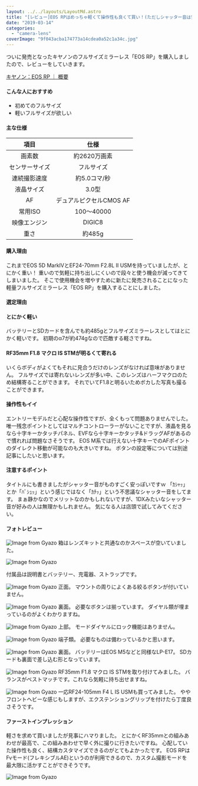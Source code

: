 ```yaml
---
layout: ../../layouts/LayoutMd.astro
title: "[レビュー]EOS RPはめっちゃ軽くて操作性も良くて買い！(ただしシャッター音は安っぽい)"
date: "2019-03-14"
categories: 
  - "camera-lens"
coverImage: "9f043acba174773a14cdea0a52c1a34c.jpg"
---
```


ついに発売となったキヤノンのフルサイズミラーレス「EOS RP」を購入しましたので、レビューをしていきます。

[キヤノン：EOS RP ｜ 概要](https://cweb.canon.jp/eos/lineup/rp/)

#### こんな人におすすめ

- 初めてのフルサイズ
- 軽いフルサイズが欲しい

#### 主な仕様

| 項目 | 仕様 |
| :-: | :-: |
| 画素数 | 約2620万画素 |
| センサーサイズ | フルサイズ |
| 連続撮影速度 | 約5.0コマ/秒 |
| 液晶サイズ | 3.0型 |
| AF | デュアルピクセルCMOS AF |
| 常用ISO | 100～40000 |
| 映像エンジン | DIGIC8 |
| 重さ | 約485g |

#### 購入理由

これまでEOS 5D MarkⅣとEF24-70mm F2.8L II USMを持っていましたが、とにかく重い！ 重いので気軽に持ち出しにくいので段々と使う機会が減ってきてしまいました。 そこで使用機会を増やすために新たに発売されることになった軽量フルサイズミラーレス「EOS RP」を購入することにしました。

#### 選定理由

#### とにかく軽い

バッテリーとSDカードを含んでも約485gとフルサイズミラーレスとしてはとにかく軽いです。 初期のα7が約474gなので匹敵する軽さですね。

#### RF35mm F1.8 マクロ IS STMが明るくて寄れる

いくらボディがよくてもそれに見合うだけのレンズがなければ意味がありません。 フルサイズでは寄れないレンズが多い中、このレンズはハーフマクロのため結構寄ることができます。 それでいてF1.8と明るいためボカした写真も撮ることができます。

#### 操作性もイイ

エントリーモデルだと心配な操作性ですが、全くもって問題ありませんでした。 唯一残念ポイントとしてはマルチコントローラーがないことですが、液晶を見るなら十字キーかタッチパネル、EVFなら十字キーかタッチ&ドラッグAFがあるので慣れれば問題なさそうです。 EOS M系では行えない十字キーでのAFポイントのダイレクト移動が可能なのも大きいですね。 ボタンの設定等については別途記事にしたいと思います。

#### 注意するポイント

タイトルにも書きましたがシャッター音がものすごく安っぽいですｗ 「ｶｼｬｯ」とか「ﾊﾞｼｭｯ」という感じではなく「ｶﾁｯ」という不思議なシャッター音をしてます。 まぁ静かなのでメリットなのかもしれないですが、1DXみたいなシャッター音が好みの人は無理かもしれません。 気になる人は店頭で試してみてください。

#### フォトレビュー

![Image from Gyazo](/archive/images/66c0b024e35558d567194e3b5798aee9.jpg)
箱はレンズキットと共通なのかスペースが空いていました。

![Image from Gyazo](/archive/images/c9148fe822d52da4e5434fa647660f51.jpg)

付属品は説明書とバッテリー、充電器、ストラップです。

![Image from Gyazo](/archive/images/c4d82c73ab1b6020710c28141f091c2d.jpg)
正面。 マウントの周りによくある絞るボタンが付いていません。

![Image from Gyazo](/archive/images/73806edc4c1cf9029ae57865b5c28a25.jpg)
裏面。 必要なボタンは揃っています。 ダイヤル類が埋まっているのがよくわかりますね。

![Image from Gyazo](/archive/images/e267fc3ed8e770aecd902d96676a2642.jpg)
上部。 モードダイヤルにロック機能はありません。

![Image from Gyazo](/archive/images/5c11e9049c82f048d6b1263a7b9df915.jpg)
端子類。 必要なものは備わっているかと思います。

![Image from Gyazo](/archive/images/9230f9387950ad948fd299b0a186e87c.jpg)
裏面。 バッテリーはEOS M5などと同様なLP-E17。 SDカードも裏面で差し込む形となっています。

![Image from Gyazo](/archive/images/9f043acba174773a14cdea0a52c1a34c.jpg)
RF35mm F1.8 マクロ IS STMを取り付けてみました。 バランスがベストマッチです。これなら気軽に持ち出せますね。

![Image from Gyazo](/archive/images/f04d17aa6ef5fd8f0f4e32a8fa5144ac.jpg)
一応RF24-105mm F4 L IS USMも買ってみました。 ややフロントヘビーな感じもしますが、エクステンショングリップを付けたら丁度良さそうです。

#### ファーストインプレッション

軽さを求めて買いましたが見事にハマりました。 とにかくRF35mmとの組みあわせが最高で、この組みあわせで早く外に撮りに行きたいですね。 心配していた操作性も良く、結構カスタマイズできるのがとてもよかったです。 EOS RPはFvモード(フレキシブルAE)というのが利用できるので、カスタム撮影モードを最大限に活かすことができそうです。

![Image from Gyazo](/archive/images/876d301bc15b84b337a5114be89ce9ba.png)

<div data-vc_mylinkbox_id="889318574"></div>
